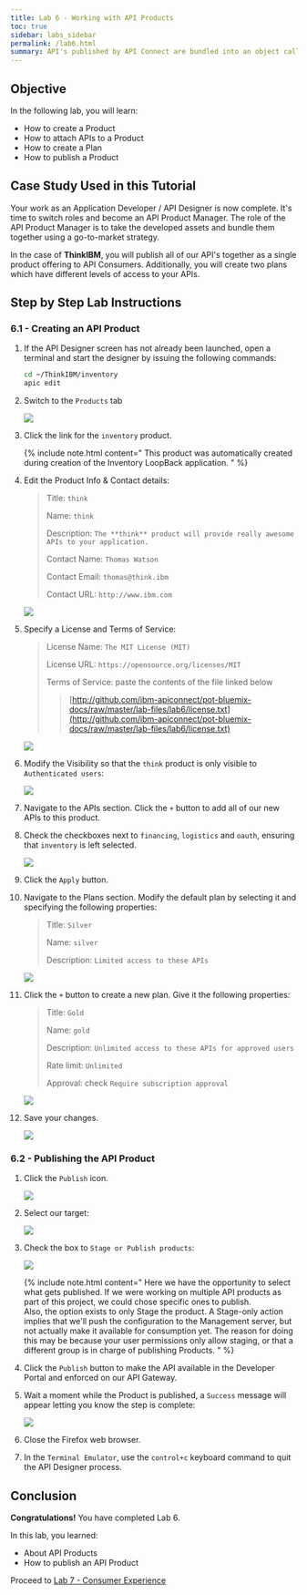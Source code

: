 ```yaml
---
title: Lab 6 - Working with API Products
toc: true
sidebar: labs_sidebar
permalink: /lab6.html
summary: API's published by API Connect are bundled into an object called a **Product**. The Product combines one or more API's with one or more Plans. A **Plan** is effectively a contract between the API Provider and API Consumer which specifies the allowed rate of API calls over a given period of time.
---
```


## Objective

In the following lab, you will learn:

+ How to create a Product
+ How to attach APIs to a Product
+ How to create a Plan
+ How to publish a Product

## Case Study Used in this Tutorial

Your work as an Application Developer / API Designer is now complete. It's time to switch roles and become an API Product Manager. The role of the API Product Manager is to take the developed assets and bundle them together using a go-to-market strategy.

In the case of **ThinkIBM**, you will publish all of our API's together as a single product offering to API Consumers. Additionally, you will create two plans which have different levels of access to your APIs.

## Step by Step Lab Instructions

### 6.1 - Creating an API Product

1.  If the API Designer screen has not already been launched, open a terminal and start the designer by issuing the following commands:

    ```bash
    cd ~/ThinkIBM/inventory
    apic edit
    ```

1.  Switch to the `Products` tab

    ![](https://github.com/ibm-apiconnect/pot/raw/gh-pages/images/lab6/products.png)

1.  Click the link for the `inventory` product.
	
	{% include note.html content="
	This product was automatically created during creation of the Inventory LoopBack application.
    " %}

1.  Edit the Product Info & Contact details:

    > Title: `think`
    >
    > Name: `think`
    >
    > Description: `The **think** product will provide really awesome APIs to your application.`
    >
    > Contact Name: `Thomas Watson`
    >
    > Contact Email: `thomas@think.ibm`
    >
    > Contact URL: `http://www.ibm.com`  
	
    ![](https://github.com/ibm-apiconnect/pot/raw/gh-pages/images/lab6/think-infocontact.png)

1.  Specify a License and Terms of Service:

    > License Name: `The MIT License (MIT)`
    >
    > License URL: `https://opensource.org/licenses/MIT`
    >
    > Terms of Service: paste the contents of the file linked below
    > >
    > > [http://github.com/ibm-apiconnect/pot-bluemix-docs/raw/master/lab-files/lab6/license.txt](http://github.com/ibm-apiconnect/pot-bluemix-docs/raw/master/lab-files/lab6/license.txt)
	  
    ![](https://github.com/ibm-apiconnect/pot/raw/gh-pages/images/lab6/think-licensetos.png)
	
1.  Modify the Visibility so that the `think` product is only visible to `Authenticated users`:
  
    ![](https://github.com/ibm-apiconnect/pot/raw/gh-pages/images/lab6/think-visibility.png)
	
1.  Navigate to the APIs section. Click the `+` button to add all of our new APIs to this product.

1.  Check the checkboxes next to `financing`, `logistics` and `oauth`, ensuring that `inventory` is left selected.
	 
    ![](https://github.com/ibm-apiconnect/pot/raw/gh-pages/images/lab6/think-apis.png)

1.  Click the `Apply` button.

1.  Navigate to the Plans section. Modify the default plan by selecting it and specifying the following properties:

    > Title: `Silver`
    >
    > Name: `silver`
    >
    > Description: `Limited access to these APIs`
	
    ![](https://github.com/ibm-apiconnect/pot/raw/gh-pages/images/lab6/think-silverplan.png)

1.  Click the `+` button to create a new plan. Give it the following properties:

    > Title: `Gold`
    >
    > Name: `gold`
    >
    > Description: `Unlimited access to these APIs for approved users`
    >
    > Rate limit: `Unlimited`
    >
    > Approval: check `Require subscription approval`  
	
    ![](https://github.com/ibm-apiconnect/pot/raw/gh-pages/images/lab6/think-goldplan.png)

1.  Save your changes.

    ![](https://github.com/ibm-apiconnect/pot/raw/gh-pages/images/lab6/save-icon.png)

### 6.2 - Publishing the API Product

1.  Click the `Publish` icon.

    ![](https://github.com/ibm-apiconnect/pot/raw/gh-pages/images/lab6/think-publish.png)

1.  Select our target:

    ![](https://github.com/ibm-apiconnect/pot/raw/gh-pages/images/lab6/publish-target.png)

1.  Check the box to `Stage or Publish products`:

    ![](https://github.com/ibm-apiconnect/pot/raw/gh-pages/images/lab6/publish-product.png)

    {% include note.html content="
        Here we have the opportunity to select what gets published. If we were working on multiple API products as part of this project, we could chose specific ones to publish.
        <br>
        Also, the option exists to only Stage the product. A Stage-only action implies that we'll push the configuration to the Management server, but not actually make it available for consumption yet. The reason for doing this may be because your user permissions only allow staging, or that a different group is in charge of publishing Products.
    " %}

1.  Click the `Publish` button to make the API available in the Developer Portal and enforced on our API Gateway.

1.  Wait a moment while the Product is published, a `Success` message will appear letting you know the step is complete:

    ![](https://github.com/ibm-apiconnect/pot/raw/gh-pages/images/lab6/publish-success.png)

1.  Close the Firefox web browser.

1.  In the `Terminal Emulator`, use the `control+c` keyboard command to quit the API Designer process.

## Conclusion

**Congratulations!** You have completed Lab 6.

In this lab, you learned:

+ About API Products
+ How to publish an API Product

Proceed to [Lab 7 - Consumer Experience](lab7.html)